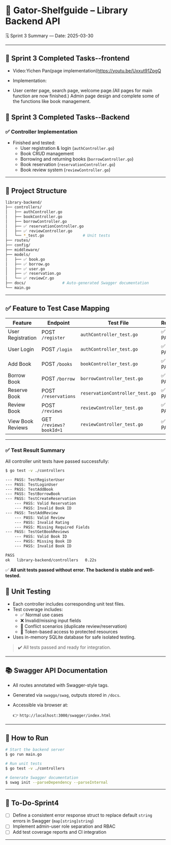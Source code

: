 # 📘 Gator-Shelfguide – Library Backend API  
🗓️ Sprint 3 Summary — Date: 2025-03-30

---
## 📌 Sprint 3 Completed Tasks--frontend
- Video:Yichen Pan(page implementation)https://youtu.be/Uxxut91ZpgQ

- Implementation:
- User center page, search page, welcome page.(All pages for main function are now finished.) Admin page design and complete some of the functions like book management.

## 📌 Sprint 3 Completed Tasks--Backend

### ✅ Controller Implementation

- Finished and tested:
  - User registration & login (`authController.go`)
  - Book CRUD management
  - Borrowing and returning books (`borrowController.go`)
  - Book reservation (`reservationController.go`)
  - Book review system (`reviewController.go`)

---

## 📁 Project Structure

```bash
library-backend/
├── controllers/         
│   ├── authController.go          
│   ├── bookController.go          
│   ├── borrowController.go        
│   ├── ✅ reservationController.go    
│   ├── ✅ reviewController.go         
│   └── *_test.go                 # Unit tests
├── routes/             
├── config/             
├── middleware/
├── models/
│   ├── ✅ book.go        
│   ├── ✅ borrow.go           
│   ├── ✅ user.go        
│   ├── ✅ reservation.go    
│   └── ✅ reviewCr.go         
├── docs/                # Auto-generated Swagger documentation
└── main.go             
```

---

## ✅ Feature to Test Case Mapping

| Feature              | Endpoint                | Test File                     | Result     |
|----------------------|--------------------------|-------------------------------|------------|
| User Registration    | POST `/register`         | `authController_test.go`      | ✅ PASS     |
| User Login           | POST `/login`            | `authController_test.go`      | ✅ PASS     |
| Add Book             | POST `/books`            | `bookController_test.go`      | ✅ PASS     |
| Borrow Book          | POST `/borrow`           | `borrowController_test.go`    | ✅ PASS     |
| Reserve Book         | POST `/reservations`     | `reservationController_test.go` | ✅ PASS  |
| Review Book          | POST `/reviews`          | `reviewController_test.go`    | ✅ PASS     |
| View Book Reviews    | GET `/reviews?bookId=1`  | `reviewController_test.go`    | ✅ PASS     |

---
### ✅ Test Result Summary

All controller unit tests have passed successfully:

```bash
$ go test -v ./controllers

--- PASS: TestRegisterUser
--- PASS: TestLoginUser
--- PASS: TestAddBook
--- PASS: TestBorrowBook
--- PASS: TestCreateReservation
    --- PASS: Valid Reservation
    --- PASS: Invalid Book ID
--- PASS: TestAddReview
    --- PASS: Valid Review
    --- PASS: Invalid Rating
    --- PASS: Missing Required Fields
--- PASS: TestGetBookReviews
    --- PASS: Valid Book ID
    --- PASS: Missing Book ID
    --- PASS: Invalid Book ID

PASS
ok   library-backend/controllers   0.22s
```

✅ **All unit tests passed without error. The backend is stable and well-tested.**
## 🧪 Unit Testing

- Each controller includes corresponding unit test files.
- Test coverage includes:
  - ✅ Normal use cases
  - ❌ Invalid/missing input fields
  - 🔁 Conflict scenarios (duplicate review/reservation)
  - 🔐 Token-based access to protected resources
- Uses in-memory SQLite database for safe isolated testing.

> ✔️ All tests passed and ready for integration.

---

## 📚 Swagger API Documentation

- All routes annotated with Swagger-style tags.
- Generated via `swaggo/swag`, outputs stored in `/docs`.
- Accessible via browser at:

  👉 `http://localhost:3000/swagger/index.html`

---

## 🚀 How to Run

```bash
# Start the backend server
$ go run main.go

# Run unit tests
$ go test -v ./controllers

# Generate Swagger documentation
$ swag init --parseDependency --parseInternal
```

---

## 📝 To-Do-Sprint4

- [ ] Define a consistent error response struct to replace default `string` errors in Swagger (`map[string]string`)
- [ ] Implement admin-user role separation and RBAC
- [ ] Add test coverage reports and CI integration
---
